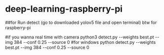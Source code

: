 # deep-learning-raspberry-pi

##for Run detect  (go to downloaded yolov5 file and open terminal) btw for raspberry-pi

#if you wanna real time with camera
python3 detect.py --weights best.pt --img 384 --conf 0.25 --source 0
#for windows 
python detect.py --weights best.pt --img 384 --conf 0.25 --source 0
 
